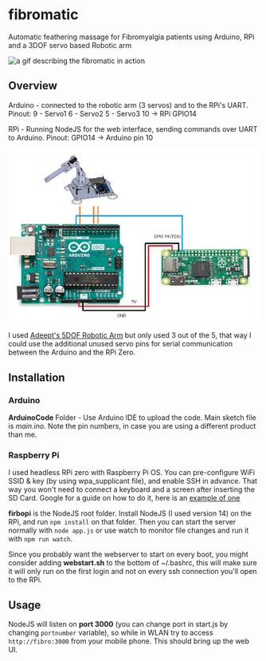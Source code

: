 # fibromatic
Automatic feathering massage for Fibromyalgia patients using Arduino, RPi and a 3DOF servo based Robotic arm 

![a gif describing the fibromatic in action](https://media0.giphy.com/media/61T89gKzCf5UDsnZFe/giphy.gif)

## Overview

Arduino - connected to the robotic arm (3 servos) and to the RPi's UART. 
Pinout:
9 - Servo1
6 - Servo2
5 - Servo3
10 -> RPi GPIO14

RPi - Running NodeJS for the web interface, sending commands over UART to Arduino. 
Pinout:
GPIO14 -> Arduino pin 10

![connections overview](https://github.com/omeriko9/fibromatic/blob/main/connections.png)

I used [Adeept's 5DOF Robotic Arm](https://www.adeept.com/adeept-arduino-compatible-diy-5-dof-robotic-arm-kit-for-arduino-uno-r3-steam-robot-arm-kit-with-arduino-and-processing-code_p0118_s0031.html) but only used 3 out of the 5, that way I could use the additional unused servo pins for serial communication between the Arduino and the RPi Zero.

## Installation

### Arduino 
 
**ArduinoCode** Folder - Use Arduino IDE to upload the code. Main sketch file is *main.ino*.
Note the pin numbers, in case you are using a different product than me.

### Raspberry Pi

I used headless RPi zero with Raspberry Pi OS. 
You can pre-configure WiFi SSID & key (by using wpa_supplicant file), and enable SSH in advance. That way you won't need to connect a keyboard and a screen after inserting the SD Card. Google for a guide on how to do it, here is an [example of one](https://core-electronics.com.au/tutorials/raspberry-pi-zerow-headless-wifi-setup.html)

**firbopi** is the NodeJS root folder. 
Install NodeJS (I used version 14) on the RPi, and run `npm install` on that folder.
Then you can start the server normally with `node app.js` or use watch to monitor file changes and run it with `npm run watch`.

Since you probably want the webserver to start on every boot, you might consider adding **webstart.sh** to the bottom of ~/.bashrc, this will make sure it will only run on the first login and not on every ssh connection you'll open to the RPi.

## Usage

NodeJS will listen on **port 3000** (you can change port in start.js by changing `portnumber` variable), so while in WLAN try to access `http://fibro:3000` from your mobile phone. This should bring up the web UI.







